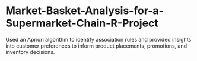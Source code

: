 # Market-Basket-Analysis-for-a-Supermarket-Chain-R-Project
Used an Apriori algorithm to identify association rules and provided insights into customer preferences to inform product placements, promotions, and inventory decisions.
